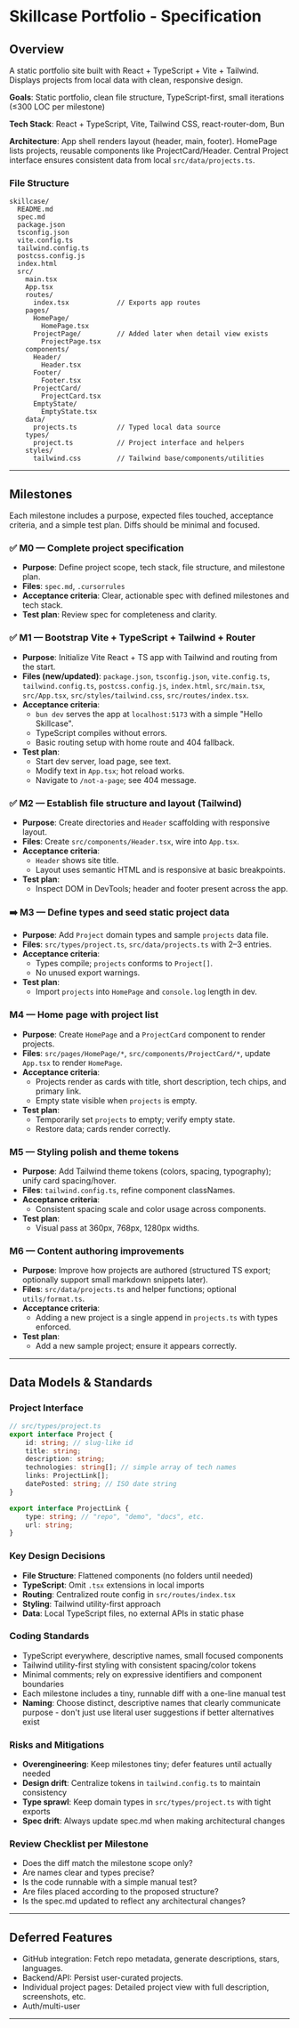 # Skillcase Portfolio - Specification

## Overview

A static portfolio site built with React + TypeScript + Vite + Tailwind. Displays projects from local data with clean, responsive design.

**Goals**: Static portfolio, clean file structure, TypeScript-first, small iterations (≤300 LOC per milestone)

**Tech Stack**: React + TypeScript, Vite, Tailwind CSS, react-router-dom, Bun

**Architecture**: App shell renders layout (header, main, footer). HomePage lists projects, reusable components like ProjectCard/Header. Central Project interface ensures consistent data from local `src/data/projects.ts`.

### File Structure

```
skillcase/
  README.md
  spec.md
  package.json
  tsconfig.json
  vite.config.ts
  tailwind.config.ts
  postcss.config.js
  index.html
  src/
    main.tsx
    App.tsx
    routes/
      index.tsx            // Exports app routes
    pages/
      HomePage/
        HomePage.tsx
      ProjectPage/         // Added later when detail view exists
        ProjectPage.tsx
    components/
      Header/
        Header.tsx
      Footer/
        Footer.tsx
      ProjectCard/
        ProjectCard.tsx
      EmptyState/
        EmptyState.tsx
    data/
      projects.ts          // Typed local data source
    types/
      project.ts           // Project interface and helpers
    styles/
      tailwind.css         // Tailwind base/components/utilities
```

---

## Milestones

Each milestone includes a purpose, expected files touched, acceptance criteria, and a simple test plan. Diffs should be minimal and focused.

### ✅ M0 — Complete project specification

-   **Purpose**: Define project scope, tech stack, file structure, and milestone plan.
-   **Files**: `spec.md`, `.cursorrules`
-   **Acceptance criteria**: Clear, actionable spec with defined milestones and tech stack.
-   **Test plan**: Review spec for completeness and clarity.

### ✅ M1 — Bootstrap Vite + TypeScript + Tailwind + Router

-   **Purpose**: Initialize Vite React + TS app with Tailwind and routing from the start.
-   **Files (new/updated)**: `package.json`, `tsconfig.json`, `vite.config.ts`, `tailwind.config.ts`, `postcss.config.js`, `index.html`, `src/main.tsx`, `src/App.tsx`, `src/styles/tailwind.css`, `src/routes/index.tsx`.
-   **Acceptance criteria**:
    -   `bun dev` serves the app at `localhost:5173` with a simple "Hello Skillcase".
    -   TypeScript compiles without errors.
    -   Basic routing setup with home route and 404 fallback.
-   **Test plan**:
    -   Start dev server, load page, see text.
    -   Modify text in `App.tsx`; hot reload works.
    -   Navigate to `/not-a-page`; see 404 message.

### ✅ M2 — Establish file structure and layout (Tailwind)

-   **Purpose**: Create directories and `Header` scaffolding with responsive layout.
-   **Files**: Create `src/components/Header.tsx`, wire into `App.tsx`.
-   **Acceptance criteria**:
    -   `Header` shows site title.
    -   Layout uses semantic HTML and is responsive at basic breakpoints.
-   **Test plan**:
    -   Inspect DOM in DevTools; header and footer present across the app.

### ➡️ M3 — Define types and seed static project data

-   **Purpose**: Add `Project` domain types and sample `projects` data file.
-   **Files**: `src/types/project.ts`, `src/data/projects.ts` with 2–3 entries.
-   **Acceptance criteria**:
    -   Types compile; `projects` conforms to `Project[]`.
    -   No unused export warnings.
-   **Test plan**:
    -   Import `projects` into `HomePage` and `console.log` length in dev.

### M4 — Home page with project list

-   **Purpose**: Create `HomePage` and a `ProjectCard` component to render projects.
-   **Files**: `src/pages/HomePage/*`, `src/components/ProjectCard/*`, update `App.tsx` to render `HomePage`.
-   **Acceptance criteria**:
    -   Projects render as cards with title, short description, tech chips, and primary link.
    -   Empty state visible when `projects` is empty.
-   **Test plan**:
    -   Temporarily set `projects` to empty; verify empty state.
    -   Restore data; cards render correctly.

### M5 — Styling polish and theme tokens

-   **Purpose**: Add Tailwind theme tokens (colors, spacing, typography); unify card spacing/hover.
-   **Files**: `tailwind.config.ts`, refine component classNames.
-   **Acceptance criteria**:
    -   Consistent spacing scale and color usage across components.
-   **Test plan**:
    -   Visual pass at 360px, 768px, 1280px widths.

### M6 — Content authoring improvements

-   **Purpose**: Improve how projects are authored (structured TS export; optionally support small markdown snippets later).
-   **Files**: `src/data/projects.ts` and helper functions; optional `utils/format.ts`.
-   **Acceptance criteria**:
    -   Adding a new project is a single append in `projects.ts` with types enforced.
-   **Test plan**:
    -   Add a new sample project; ensure it appears correctly.

---

## Data Models & Standards

### Project Interface

```typescript
// src/types/project.ts
export interface Project {
	id: string; // slug-like id
	title: string;
	description: string;
	technologies: string[]; // simple array of tech names
	links: ProjectLink[];
	datePosted: string; // ISO date string
}

export interface ProjectLink {
	type: string; // "repo", "demo", "docs", etc.
	url: string;
}
```

### Key Design Decisions

-   **File Structure**: Flattened components (no folders until needed)
-   **TypeScript**: Omit `.tsx` extensions in local imports
-   **Routing**: Centralized route config in `src/routes/index.tsx`
-   **Styling**: Tailwind utility-first approach
-   **Data**: Local TypeScript files, no external APIs in static phase

### Coding Standards

-   TypeScript everywhere, descriptive names, small focused components
-   Tailwind utility-first styling with consistent spacing/color tokens
-   Minimal comments; rely on expressive identifiers and component boundaries
-   Each milestone includes a tiny, runnable diff with a one-line manual test
-   **Naming**: Choose distinct, descriptive names that clearly communicate purpose - don't just use literal user suggestions if better alternatives exist

### Risks and Mitigations

-   **Overengineering**: Keep milestones tiny; defer features until actually needed
-   **Design drift**: Centralize tokens in `tailwind.config.ts` to maintain consistency
-   **Type sprawl**: Keep domain types in `src/types/project.ts` with tight exports
-   **Spec drift**: Always update spec.md when making architectural changes

### Review Checklist per Milestone

-   Does the diff match the milestone scope only?
-   Are names clear and types precise?
-   Is the code runnable with a simple manual test?
-   Are files placed according to the proposed structure?
-   Is the spec.md updated to reflect any architectural changes?

---

## Deferred Features

-   GitHub integration: Fetch repo metadata, generate descriptions, stars, languages.
-   Backend/API: Persist user-curated projects.
-   Individual project pages: Detailed project view with full description, screenshots, etc.
-   Auth/multi-user

---
